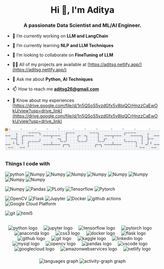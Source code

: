 <h1 align="center">Hi 👋, I'm Aditya</h1>
<h3 align="center">A passionate Data Scientist and ML/AI Engineer.</h3>

- 🔭 I’m currently working on **LLM and LangChain**

- 🌱 I’m currently learning **NLP and LLM Techniques**

- 👯 I’m looking to collaborate on **FineTuning of LLM**

- 👨‍💻 All of my projects are available at [https://aditsg.netlify.app/](https://aditsg.netlify.app/)

- 💬 Ask me about **Python, AI Techniques**

- 📫 How to reach me **aditsg26@gmail.com**

- 📄 Know about my experiences [https://drive.google.com/file/d/1n5QSoS5yzdGfx5v8IqQCrHnzzCaEwOkU/view?usp=drive_link](https://drive.google.com/file/d/1n5QSoS5yzdGfx5v8IqQCrHnzzCaEwOkU/view?usp=drive_link)

<picture>
  <source media="(prefers-color-scheme: dark)" srcset="https://raw.githubusercontent.com/fairtexas5/fairtexas5/output/pacman-contribution-graph-dark.svg">
  <source media="(prefers-color-scheme: light)" srcset="https://raw.githubusercontent.com/fairtexas5/fairtexas5/output/pacman-contribution-graph.svg">
  <img alt="pacman contribution graph" src="https://raw.githubusercontent.com/fairtexas5/fairtexas5/output/pacman-contribution-graph.svg">
</picture>

###

<h3>Things I code with</h3>
<p>
  <img alt="python" src="https://img.shields.io/badge/-Python-%233776AB?style=flat-square&logo=python&logoColor=%23FFFFFF&logoSize=auto
" />
 <img alt="Numpy" src="" />
  <img alt="Numpy" src="" />
  <img alt="Numpy" src="" />
  <img alt="Numpy" src="" />
  <img alt="Numpy" src="" />
  <img alt="Numpy" src="" />
  <img alt="Numpy" src="" />
  <img alt="Numpy" src="" />
  
  <img alt="Numpy" src="https://img.shields.io/badge/-NumPy-%23013243?style=flat-square&logo=numpy&logoColor=white&logoSize=auto
" />
  <img alt="Pandas" src="https://img.shields.io/badge/-Pandas-%23150458?style=flat-square&logo=pandas&logoColor=white&logoSize=auto
" />
<img alt="PLotly" src="https://img.shields.io/badge/-Plotly-%233F4F75?style=flat-square&logo=plotly&logoColor=white&logoSize=auto
" />
  <img alt="Tensorflow" src="https://img.shields.io/badge/-Tensorflow-%23FF6F00?style=flat-square&logo=tensorflow&logoColor=white&logoSize=auto
" />
  <img alt="Pytorch" src="https://img.shields.io/badge/-Pytorch-%23EE4C2C?style=flat-square&logo=pytorch&logoColor=white&logoSize=auto
" />
  
  <img alt="OpenCV" src="https://img.shields.io/badge/-OpenCV-%235C3EE8?style=flat-square&logo=opencv&logoColor=white&logoSize=auto
" />
  <img alt="Flask" src="https://img.shields.io/badge/-Flask-%23000000?style=flat-square&logo=flask&logoColor=white&logoSize=auto
" />
 <img alt="Jupyter" src="https://img.shields.io/badge/-Jupyter-%23F37626?style=flat-square&logo=jupyter&logoColor=white&logoSize=auto
" /> 
  <img alt="Docker" src="https://img.shields.io/badge/-Docker-46a2f1?style=flat-square&logo=docker&logoColor=white" />
  <img alt="github actions" src="https://img.shields.io/badge/-Github_Actions-2088FF?style=flat-square&logo=github-actions&logoColor=white" />
  <img alt="Google Cloud Platform" src="https://img.shields.io/badge/-Google_Cloud_Platform-1a73e8?style=flat-square&logo=google-cloud&logoColor=white" />
  
  <img alt="git" src="https://img.shields.io/badge/-Git-F05032?style=flat-square&logo=git&logoColor=white" />
  
  <img alt="html5" src="https://img.shields.io/badge/-HTML5-E34F26?style=flat-square&logo=html5&logoColor=white" />
</p>


<br clear="both">

<div align="center">
  <img src="https://cdn.jsdelivr.net/gh/devicons/devicon/icons/python/python-original.svg" height="40" alt="python logo"  />
  <img width="12" />
  <img src="https://cdn.jsdelivr.net/gh/devicons/devicon/icons/jupyter/jupyter-original.svg" height="40" alt="jupyter logo"  />
  <img width="12" />
  <img src="https://cdn.jsdelivr.net/gh/devicons/devicon/icons/tensorflow/tensorflow-original.svg" height="40" alt="tensorflow logo"  />
  <img width="12" />
  <img src="https://cdn.jsdelivr.net/gh/devicons/devicon/icons/pytorch/pytorch-original.svg" height="40" alt="pytorch logo"  />
  <img width="12" />
  <img src="https://cdn.jsdelivr.net/gh/devicons/devicon/icons/anaconda/anaconda-original.svg" height="40" alt="anaconda logo"  />
  <img width="12" />
  <img src="https://cdn.jsdelivr.net/gh/devicons/devicon/icons/css3/css3-original.svg" height="40" alt="css3 logo"  />
  <img width="12" />
  <img src="https://skillicons.dev/icons?i=docker" height="40" alt="docker logo"  />
  <img width="12" />
  <img src="https://skillicons.dev/icons?i=flask" height="40" alt="flask logo"  />
  <img width="12" />
  <img src="https://skillicons.dev/icons?i=github" height="40" alt="github logo"  />
  <img width="12" />
  <img src="https://cdn.jsdelivr.net/gh/devicons/devicon/icons/git/git-original.svg" height="40" alt="git logo"  />
  <img width="12" />
  <img src="https://cdn.jsdelivr.net/gh/devicons/devicon/icons/kaggle/kaggle-original.svg" height="40" alt="kaggle logo"  />
  <img width="12" />
  <img src="https://skillicons.dev/icons?i=linkedin" height="40" alt="linkedin logo"  />
  <img width="12" />
  <img src="https://cdn.jsdelivr.net/gh/devicons/devicon/icons/mysql/mysql-original.svg" height="40" alt="mysql logo"  />
  <img width="12" />
  <img src="https://cdn.jsdelivr.net/gh/devicons/devicon/icons/opencv/opencv-original.svg" height="40" alt="opencv logo"  />
  <img width="12" />
  <img src="https://cdn.jsdelivr.net/gh/devicons/devicon/icons/pandas/pandas-original.svg" height="40" alt="pandas logo"  />
  <img width="12" />
  <img src="https://cdn.jsdelivr.net/gh/devicons/devicon/icons/vscode/vscode-original.svg" height="40" alt="vscode logo"  />
  <img width="12" />
  <img src="https://skillicons.dev/icons?i=gcp" height="40" alt="googlecloud logo"  />
  <img width="12" />
  <img src="https://skillicons.dev/icons?i=aws" height="40" alt="amazonwebservices logo"  />
  <img width="12" />
  <img src="https://skillicons.dev/icons?i=netlify" height="40" alt="netlify logo"  />
</div>

###

<div align="left">
</div>

###

<div align="center">
  <img src="https://github-readme-stats.vercel.app/api/top-langs?username=fairtexas5&locale=en&hide_title=false&layout=compact&card_width=320&langs_count=5&theme=aura&hide_border=false&order=2" height="166" alt="languages graph"  />
  <img src="https://github-readme-activity-graph.vercel.app/graph?username=fairtexas5&radius=16&theme=nightowl&area=true&order=5&hide_border=true" height="300" alt="activity-graph graph"  />
</div>

###


